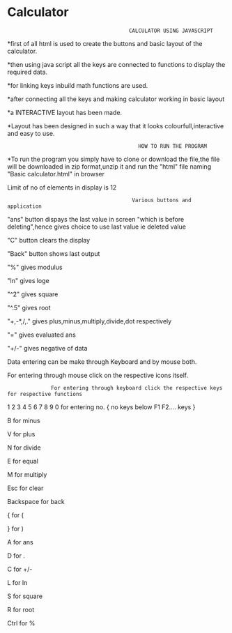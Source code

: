 # Calculator
                                           CALCULATOR USING JAVASCRIPT

*first of all html is used to create the buttons and basic layout of the calculator.

*then using java script all the keys are connected to functions to display the required data.

*for linking keys inbuild math functions are used.

*after connecting all the keys and making calculator working in basic layout

*a INTERACTIVE layout has been made.

*Layout has been designed in such a way that it looks colourfull,interactive and easy to use.
    
    
    
    
                                              HOW TO RUN THE PROGRAM
*To run the program you simply have to clone or download the file,the file will be downloaded in zip format,unzip it and run the "html" file naming "Basic calculator.html" in browser

Limit of no of elements in display is 12

                                            Various buttons and application
                                             
"ans" button dispays the last value in screen "which is before deleting",hence gives choice to use last value ie deleted value

"C" button clears the display

"Back" button shows last output

"%" gives modulus

"ln" gives loge

"^2" gives square

"^.5" gives root

"+,-*,/,."  gives plus,minus,multiply,divide,dot respectively

"=" gives evaluated ans

"+/-" gives negative of data

Data entering can be make through Keyboard and by mouse both.

For entering through mouse click on the respective icons itself.

                  For entering through keyboard click the respective keys for respective functions

1 2 3 4 5 6 7 8 9 0 for entering no.   { no keys below F1 F2.... keys  }

B               for minus

V               for plus

N               for divide

E               for equal     

M               for multiply                   

Esc             for clear                               

Backspace       for back

{               for (

}               for )

A               for ans

D               for .

C               for +/-

L               for ln

S               for square

R               for root

Ctrl            for %
